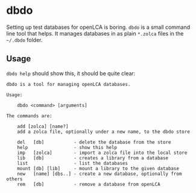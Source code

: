 # dbdo
Setting up test databases for openLCA is boring. `dbdo` is a small command line tool
that helps. It manages databases in as plain `*.zolca` files in the `~/.dbdo` folder.

## Usage

`dbdo help` should show this, it should be quite clear:

```
dbdo is a tool for managing openLCA databases.

Usage:

    dbdo <command> [arguments]

The commands are:

    add [zolca] [name?]
    add a zolca file, optionally under a new name, to the dbdo store

    del   [db]           - delete the database from the store
    help                 - show this help
    imp   [zolca]        - import a zolca file into the local store
    lib   [db]           - creates a library from a database
    list                 - list the databases
    mount [db] [lib]     - mount a library to the given database 
    new   [name] [dbs..] - create a new database, optionally from others
    rem   [db]           - remove a database from openLCA
```
